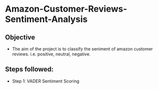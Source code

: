 # Amazon-Customer-Reviews-Sentiment-Analysis
## Objective
- The aim of the project is to classify the seniment of amazon customer reviews. i.e. positive, neutral, negative.
## Steps followed:
- Step 1: VADER Sentiment Scoring

